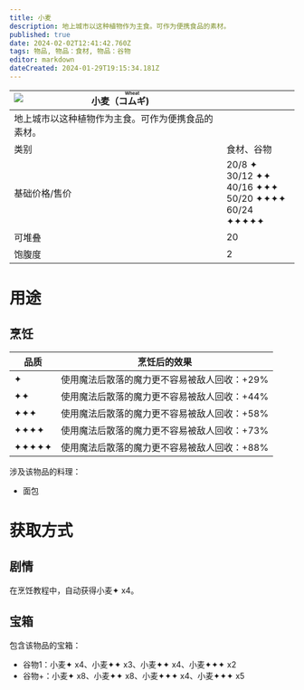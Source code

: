 ```yaml
---
title: 小麦
description: 地上城市以这种植物作为主食。可作为便携食品的素材。
published: true
date: 2024-02-02T12:41:42.760Z
tags: 物品, 物品：食材, 物品：谷物
editor: markdown
dateCreated: 2024-01-29T19:15:34.181Z
---
```


| <img style="float: left;" src="此处放物品图标" />小麦（<ruby>コムギ<rt>Wheat</rt></ruby>) ||
| - | - |
| 地上城市以这种植物作为主食。可作为便携食品的素材。 ||
| 类别 | 食材、谷物 |
| 基础价格/售价 | 20/8 ✦<br>30/12 ✦✦<br>40/16 ✦✦✦<br>50/20 ✦✦✦✦<br>60/24 ✦✦✦✦✦ |
| 可堆叠 | 20 |
| 饱腹度 | 2 |

# 用途
## 烹饪
| 品质 | 烹饪后的效果 |
| - | - |
| ✦ | 使用魔法后散落的魔力更不容易被敌人回收：+29% |
| ✦✦ | 使用魔法后散落的魔力更不容易被敌人回收：+44% |
| ✦✦✦ | 使用魔法后散落的魔力更不容易被敌人回收：+58% |
| ✦✦✦✦ | 使用魔法后散落的魔力更不容易被敌人回收：+73% |
| ✦✦✦✦✦ | 使用魔法后散落的魔力更不容易被敌人回收：+88% |
涉及该物品的料理：
- 面包

# 获取方式
## 剧情
在烹饪教程中，自动获得小麦✦ x4。
## 宝箱
包含该物品的宝箱：
- 谷物1：小麦✦ x4、小麦✦✦ x3、小麦✦✦ x4、小麦✦✦✦ x2
- 谷物+：小麦✦ x8、小麦✦✦ x8、小麦✦✦✦ x4、小麦✦✦✦ x5